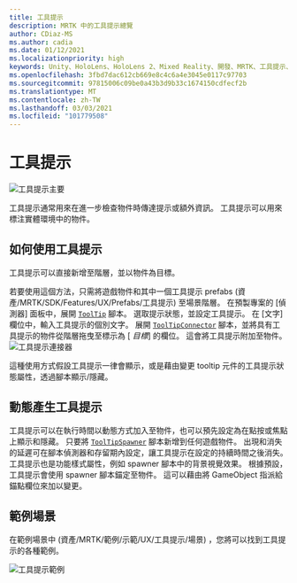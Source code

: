 ```yaml
---
title: 工具提示
description: MRTK 中的工具提示總覽
author: CDiaz-MS
ms.author: cadia
ms.date: 01/12/2021
ms.localizationpriority: high
keywords: Unity、HoloLens、HoloLens 2、Mixed Reality、開發、MRTK、工具提示、
ms.openlocfilehash: 3fbd7dac612cb669e8c4c6a4e3045e0117c97703
ms.sourcegitcommit: 97815006c09be0a43b3d9b33c1674150cdfecf2b
ms.translationtype: MT
ms.contentlocale: zh-TW
ms.lasthandoff: 03/03/2021
ms.locfileid: "101779508"
---
```

# <a name="tooltip"></a>工具提示

![工具提示主要](../images/tooltip/MRTK_Tooltip_Main.png)

工具提示通常用來在進一步檢查物件時傳達提示或額外資訊。 工具提示可以用來標注實體環境中的物件。

## <a name="how-to-use-a-tooltip"></a>如何使用工具提示

工具提示可以直接新增至階層，並以物件為目標。

若要使用這個方法，只需將遊戲物件和其中一個工具提示 prefabs (資產/MRTK/SDK/Features/UX/Prefabs/工具提示) 至場景階層。 在預製專案的 [偵測器] 面板中，展開 [`ToolTip`](xref:Microsoft.MixedReality.Toolkit.UI.ToolTip) 腳本。 選取提示狀態，並設定工具提示。  在 [文字] 欄位中，輸入工具提示的個別文字。 展開 [`ToolTipConnector`](xref:Microsoft.MixedReality.Toolkit.UI.ToolTipConnector) 腳本，並將具有工具提示的物件從階層拖曳至標示為 [ *目標*] 的欄位。 這會將工具提示附加至物件。
![工具提示連接器](../images/tooltip/MRTK_Tooltip_Connector.png)

這種使用方式假設工具提示一律會顯示，或是藉由變更 tooltip 元件的工具提示狀態屬性，透過腳本顯示/隱藏。

## <a name="dynamically-spawning-tooltips"></a>動態產生工具提示

工具提示可以在執行時間以動態方式加入至物件，也可以預先設定為在點按或焦點上顯示和隱藏。 只要將 [`ToolTipSpawner`](xref:Microsoft.MixedReality.Toolkit.UI.ToolTipSpawner) 腳本新增到任何遊戲物件。 出現和消失的延遲可在腳本偵測器和存留期內設定，讓工具提示在設定的持續時間之後消失。 工具提示也是功能樣式屬性，例如 spawner 腳本中的背景視覺效果。 根據預設，工具提示會使用 spawner 腳本錨定至物件。 這可以藉由將 GameObject 指派給錨點欄位來加以變更。

## <a name="example-scene"></a>範例場景

在範例場景中 (資產/MRTK/範例/示範/UX/工具提示/場景) ，您將可以找到工具提示的各種範例。

![工具提示範例](../images/tooltip/MRTK_Tooltip_Examples.png)
